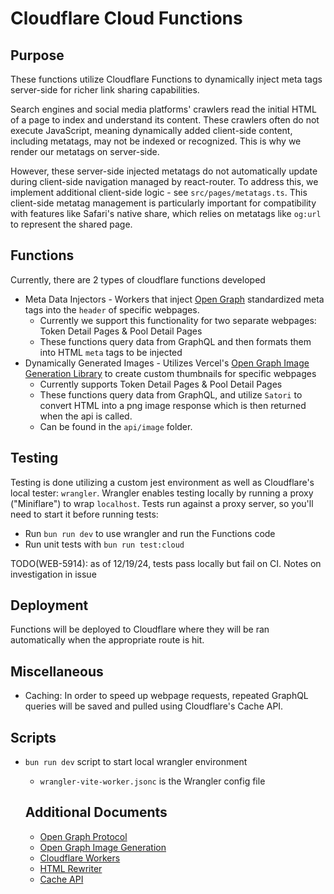 # Cloudflare Cloud Functions

## Purpose

These functions utilize Cloudflare Functions to dynamically inject meta tags server-side for richer link sharing capabilities.

Search engines and social media platforms' crawlers read the initial HTML of a page to index and understand its content. These crawlers often do not execute JavaScript, meaning dynamically added client-side content, including metatags, may not be indexed or recognized. This is why we render our metatags on server-side.

However, these server-side injected metatags do not automatically update during client-side navigation managed by react-router. To address this, we implement additional client-side logic - see `src/pages/metatags.ts`. This client-side metatag management is particularly important for compatibility with features like Safari's native share, which relies on metatags like `og:url` to represent the shared page.

## Functions

Currently, there are 2 types of cloudflare functions developed

- Meta Data Injectors - Workers that inject [Open Graph](https://ogp.me/) standardized meta tags into the `header` of specific webpages.
  - Currently we support this functionality for two separate webpages: Token Detail Pages & Pool Detail Pages
  - These functions query data from GraphQL and then formats them into HTML `meta` tags to be injected
- Dynamically Generated Images - Utilizes Vercel's [Open Graph Image Generation Library](https://vercel.com/docs/concepts/functions/edge-functions/og-image-generation) to create custom thumbnails for specific webpages
  - Currently supports Token Detail Pages & Pool Detail Pages
  - These functions query data from GraphQL, and utilize `Satori` to convert HTML into a png image response which is then returned when the api is called.
  - Can be found in the `api/image` folder.

## Testing

Testing is done utilizing a custom jest environment as well as Cloudflare's local tester: `wrangler`. Wrangler enables testing locally by running a proxy ("Miniflare") to wrap `localhost`. Tests run against a proxy server, so you'll need to start it before running tests:

- Run `bun run dev` to use wrangler and run the Functions code
- Run unit tests with `bun run test:cloud`

TODO(WEB-5914): as of 12/19/24, tests pass locally but fail on CI. Notes on investigation in issue

## Deployment

Functions will be deployed to Cloudflare where they will be ran automatically when the appropriate route is hit.

## Miscellaneous

- Caching: In order to speed up webpage requests, repeated GraphQL queries will be saved and pulled using Cloudflare's Cache API.

## Scripts

- `bun run dev` script to start local wrangler environment
  - `wrangler-vite-worker.jsonc` is the Wrangler config file

  ## Additional Documents

  - [Open Graph Protocol](https://ogp.me/)
  - [Open Graph Image Generation](https://vercel.com/docs/concepts/functions/edge-functions/og-image-generation)
  - [Cloudflare Workers](https://developers.cloudflare.com/workers/)
  - [HTML Rewriter](https://developers.cloudflare.com/workers/runtime-apis/html-rewriter/)
  - [Cache API](https://developers.cloudflare.com/workers/runtime-apis/cache/)
